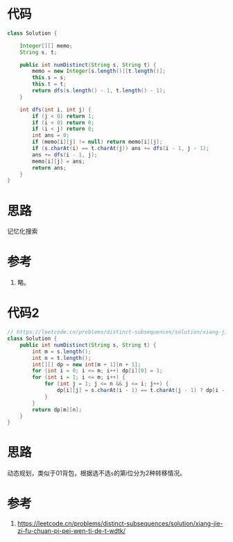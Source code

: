 # 代码

```java
class Solution {

    Integer[][] memo;
    String s, t;

    public int numDistinct(String s, String t) {
        memo = new Integer[s.length()][t.length()];
        this.s = s;
        this.t = t;
        return dfs(s.length() - 1, t.length() - 1);
    }

    int dfs(int i, int j) {
        if (j < 0) return 1;
        if (i < 0) return 0;
        if (i < j) return 0;
        int ans = 0;
        if (memo[i][j] != null) return memo[i][j];
        if (s.charAt(i) == t.charAt(j)) ans += dfs(i - 1, j - 1);
        ans += dfs(i - 1, j);
        memo[i][j] = ans;
        return ans;
    }
}
```

# 思路

记忆化搜索

# 参考

1. 略。

# 代码2

```java
// https://leetcode.cn/problems/distinct-subsequences/solution/xiang-jie-zi-fu-chuan-pi-pei-wen-ti-de-t-wdtk/
class Solution {
    public int numDistinct(String s, String t) {
        int m = s.length();
        int n = t.length();
        int[][] dp = new int[m + 1][n + 1];
        for (int i = 0; i <= m; i++) dp[i][0] = 1;
        for (int i = 1; i <= m; i++) {
            for (int j = 1; j <= n && j <= i; j++) {
                dp[i][j] = s.charAt(i - 1) == t.charAt(j - 1) ? dp[i - 1][j - 1] + dp[i - 1][j] : dp[i - 1][j]; 
            }
        }
        return dp[m][n];
    }
}
```

# 思路

动态规划，类似于01背包，根据选不选`s`的第i位分为2种转移情况。

# 参考

1. https://leetcode.cn/problems/distinct-subsequences/solution/xiang-jie-zi-fu-chuan-pi-pei-wen-ti-de-t-wdtk/
